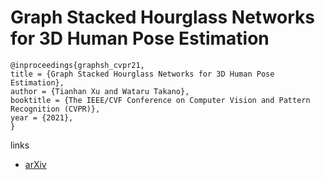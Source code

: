 # Graph Stacked Hourglass Networks for 3D Human Pose Estimation

```
@inproceedings{graphsh_cvpr21,
title = {Graph Stacked Hourglass Networks for 3D Human Pose Estimation},
author = {Tianhan Xu and Wataru Takano},
booktitle = {The IEEE/CVF Conference on Computer Vision and Pattern Recognition (CVPR)},
year = {2021},
}
```

links
- [arXiv](https://arxiv.org/abs/2103.16385)
